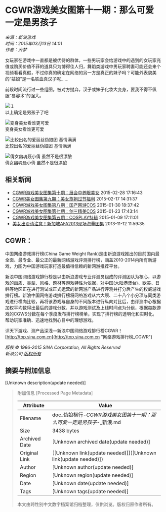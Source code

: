 # CGWR游戏美女图第十一期：那么可爱一定是男孩子

*来源：新浪游戏*  
*时间：2015年03月13日 14:01*  
*作者：大梦*  

女玩家在游戏中一直都是被优待的群体，一些男玩家会给游戏中的遇到的女玩家充值或购买价值不菲的道具只为博得佳人归，舞蹈类游戏中男玩家聘妻可能还会来个视频看看真假，不过你真的确定在网络的另一方是真正的妹子吗？可能外表貌美的“姑娘”是一名铁血真汉子呢……

前段时间流行过一些组图，被对方抛弃，汉子或妹子化妆大变身，要我不得不佩服“易容术”的强大。

![１](http://i2.sinaimg.cn/gm/2015/0313/U11112P115DT20150313114403.jpg)  
以上确定是男孩子了吧

![变身美女看谁更可爱](http://i0.sinaimg.cn/gm/2015/0313/U11112P115DT20150313114557.jpg)  
变身美女看谁更可爱

![比较出名的爱丽丝伪娘团 基情满满](http://i0.sinaimg.cn/gm/2015/0313/U11112P115DT20150313115053.jpg)  
比较出名的爱丽丝伪娘团 基情满满

![倩女幽魂聂小倩 虽然不是很漂酿](http://i3.sinaimg.cn/gm/2015/0313/U11112P115DT20150313115124.jpg)  
倩女幽魂聂小倩 虽然不是很漂酿

## 相关新闻

- [CGWR游戏美女图集第十期：展会中养眼美女](http://games.sina.com.cn/r/2015-02-28/1716856014.shtml) 2015-02-28 17:16:43
- [CGWR美女图集第九期：美女旗袍过节福利](http://games.sina.com.cn/r/2015-02-17/1431855240.shtml) 2015-02-17 14:31:37
- [CGWR游戏美女图集第八期：国产网游COS](http://games.sina.com.cn/r/2015-01-30/1837853342.shtml) 2015-01-30 18:37:42
- [CGWR游戏美女图集第七期：剑三精美COS](http://games.sina.com.cn/r/2015-01-23/1743852345.shtml) 2015-01-23 17:43:14
- [CGWR游戏美女图集第五期：COSPLAY特辑](http://games.sina.com.cn/r/2015-01-09/1711848782.shtml) 2015-01-09 17:11:01
- [美女出没请注意！新加坡AFA2013现场海量图集](http://slide.games.sina.com.cn/g/slide_21_41065_184196.html) 2013-11-12 11:59:35

## CGWR：

中国网络游戏排行榜(China Game Weight Rank)是由新浪游戏推出的目前国内最全面、最专业、最公正的最新网络游戏评测排行榜，涵盖2010-2014内所有新游戏，力图为中国游戏玩家打造最值得信赖的新网游推荐平台。

新浪中国网络游戏排行榜是以由新浪游戏专业评测员组成的评测团队为核心，以游戏的画质、类型、风格、题材等游戏特性为依据，对中国(大陆港澳台)、欧美、日韩等地区正在进行测试或正式运营的新网游产品进行评测并打分后产生的权威游戏排行榜。新浪中国网络游戏排行榜将网络游戏从六大项、二十八个小分项与同类游戏进行横向比较，再将该游戏与自身的不同版本进行纵向对比后，由评测中心根据加权平均数得出最后的游戏分数，并以游戏测试及上线时间点为分组，根据每款游戏的CGWS分数在每个季度发布排行榜榜单，实现了排行榜的透明化和实时化，帮助玩家准确、迅速地找到心目中的理想游戏。

评天下游戏、测产品深浅—新浪中国网络游戏排行榜CGWR！ [http://top.sina.com.cn](http://top.sina.com.cn "网络游戏排行榜_CGWR")

*版权 © 1996-2015 SINA Corporation, All Rights Reserved*  
*新浪公司 [版权所有](http://www.sina.com.cn/intro/copyright.shtml)*

## 摘要与附加信息

<!-- tcd_abstract -->
[Unknown description(update needed)]
<!-- tcd_abstract_end -->

> 附加信息 [Processed Page Metadata]
>
> | Attribute       | Value                                  |
> |-----------------|----------------------------------------|
> | Filename        | doc_伪娘横行-_CGWR游戏美女图第十一期：那么可爱一定是男孩子_-_新浪.md                             |
> | Size            | 3438 bytes                           |
> | Archived Date   | [Unknown archived date(update needed)]                             |
> | Original Link   | [[Unknown link(update needed)]]([Unknown link(update needed)])                       |
> | Author          | [Unknown author(update needed)]                               |
> | Region          | [Unknown region(update needed)]                               |
> | Date            | [Unknown date(update needed)]                                 |
> | Tags            | [Unknown tags(update needed)]                                 |
>
> 本文由跨性别中文数字档案馆归档整理，仅供浏览。版权归原作者所有。
>